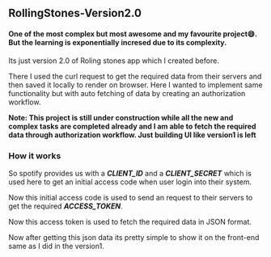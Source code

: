 ## RollingStones-Version2.0

#### One of the most complex but most awesome and my favourite project😄. But the learning is exponentially incresed due to its complexity.
Its just version 2.0 of Roling stones app which I created before.

There I used the curl request to get the required data from their servers and then saved it locally to render on browser.
Here I wanted to implement same functionality but with auto fetching of data by creating an authorization workflow.

**Note: This project is still under construction while all the new and complex tasks are completed already and I am able to fetch the required data through authorization workflow. Just building UI like version1 is left**

### How it works
So spotify provides us with a *__CLIENT_ID__* and a *__CLIENT_SECRET__* which is used here to get an initial access code when user login into their system.

Now this initial access code is used to send an request to their servers to get the required *__ACCESS_TOKEN__*.

Now this access token is used to fetch the required data in JSON format. 

Now after getting this json data its pretty simple to show it on the front-end same as I did in the version1.
